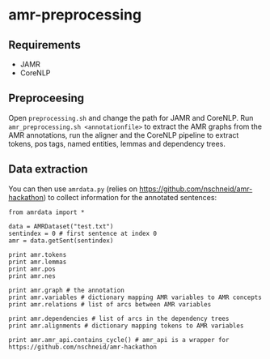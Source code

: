# amr-preprocessing

Requirements
-------

- JAMR
- CoreNLP

Preproceesing
-------

Open `preprocessing.sh` and change the path for JAMR and CoreNLP. Run `amr_preprocessing.sh <annotationfile>` to extract the AMR graphs from the AMR annotations, run the aligner and the CoreNLP pipeline to extract tokens, pos tags, named entities, lemmas and dependency trees. 

Data extraction
-------

You can then use `amrdata.py` (relies on https://github.com/nschneid/amr-hackathon) to collect information for the annotated sentences:

	from amrdata import *

	data = AMRDataset("test.txt")
	sentindex = 0 # first sentence at index 0
	amr = data.getSent(sentindex)

	print amr.tokens
	print amr.lemmas
	print amr.pos
	print amr.nes

	print amr.graph # the annotation
	print amr.variables # dictionary mapping AMR variables to AMR concepts
	print amr.relations # list of arcs between AMR variables

	print amr.dependencies # list of arcs in the dependency trees
	print amr.alignments # dictionary mapping tokens to AMR variables 

	print amr.amr_api.contains_cycle() # amr_api is a wrapper for https://github.com/nschneid/amr-hackathon

